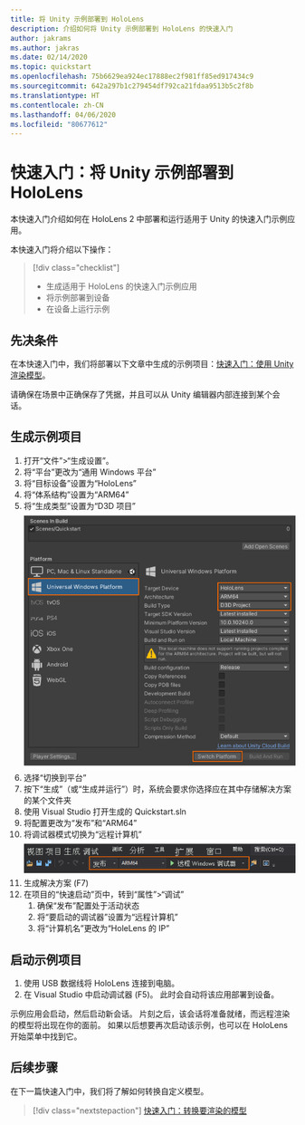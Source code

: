 ```yaml
---
title: 将 Unity 示例部署到 HoloLens
description: 介绍如何将 Unity 示例部署到 HoloLens 的快速入门
author: jakrams
ms.author: jakras
ms.date: 02/14/2020
ms.topic: quickstart
ms.openlocfilehash: 75b6629ea924ec17888ec2f981ff85ed917434c9
ms.sourcegitcommit: 642a297b1c279454df792ca21fdaa9513b5c2f8b
ms.translationtype: HT
ms.contentlocale: zh-CN
ms.lasthandoff: 04/06/2020
ms.locfileid: "80677612"
---
```

# <a name="quickstart-deploy-unity-sample-to-hololens"></a>快速入门：将 Unity 示例部署到 HoloLens

本快速入门介绍如何在 HoloLens 2 中部署和运行适用于 Unity 的快速入门示例应用。

本快速入门将介绍以下操作：

> [!div class="checklist"]
>
>* 生成适用于 HoloLens 的快速入门示例应用
>* 将示例部署到设备
>* 在设备上运行示例

## <a name="prerequisites"></a>先决条件

在本快速入门中，我们将部署以下文章中生成的示例项目：[快速入门：使用 Unity 渲染模型](render-model.md)。

请确保在场景中正确保存了凭据，并且可以从 Unity 编辑器内部连接到某个会话。

## <a name="build-the-sample-project"></a>生成示例项目

1. 打开“文件”>“生成设置”。 
1. 将“平台”更改为“通用 Windows 平台”  
1. 将“目标设备”设置为“HoloLens”  
1. 将“体系结构”设置为“ARM64”  
1. 将“生成类型”设置为“D3D 项目”![生成设置](./media/unity-build-settings.png)  
1. 选择“切换到平台” 
1. 按下“生成”（或“生成并运行”）时，系统会要求你选择应在其中存储解决方案的某个文件夹 
1. 使用 Visual Studio 打开生成的 Quickstart.sln 
1. 将配置更改为“发布”和“ARM64”  
1. 将调试器模式切换为“远程计算机”![解决方案配置](media/unity-deploy-config.png) 
1. 生成解决方案 (F7)
1. 在项目的“快速启动”页中，转到“属性”>“调试” 
    1. 确保“发布”配置处于活动状态 
    1. 将“要启动的调试器”设置为“远程计算机”  
    1. 将“计算机名”更改为“HoleLens 的 IP”  

## <a name="launch-the-sample-project"></a>启动示例项目

1. 使用 USB 数据线将 HoloLens 连接到电脑。
1. 在 Visual Studio 中启动调试器 (F5)。 此时会自动将该应用部署到设备。

示例应用会启动，然后启动新会话。 片刻之后，该会话将准备就绪，而远程渲染的模型将出现在你的面前。
如果以后想要再次启动该示例，也可以在 HoloLens 开始菜单中找到它。

## <a name="next-steps"></a>后续步骤

在下一篇快速入门中，我们将了解如何转换自定义模型。

> [!div class="nextstepaction"]
> [快速入门：转换要渲染的模型](convert-model.md)
